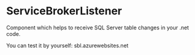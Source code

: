 # ServiceBrokerListener
Component which helps to receive SQL Server table changes in your .net code.

You can test it by yourself: sbl.azurewebsites.net
